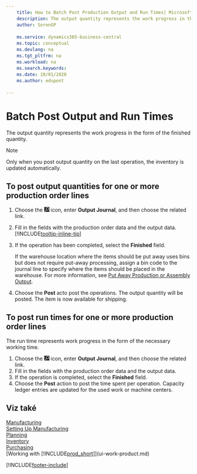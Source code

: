 ```yaml
---
    title: How to Batch Post Production Output and Run Times| Microsoft Docs
    description: The output quantity represents the work progress in the form of the finished quantity.
    author: SorenGP

    ms.service: dynamics365-business-central
    ms.topic: conceptual
    ms.devlang: na
    ms.tgt_pltfrm: na
    ms.workload: na
    ms.search.keywords:
    ms.date: 10/01/2020
    ms.author: edupont

---
```

# Batch Post Output and Run Times
The output quantity represents the work progress in the form of the finished quantity.

> [!NOTE]
> Only when you post output quantity on the last operation, the inventory is updated automatically.

## To post output quantities for one or more production order lines
1. Choose the ![Lightbulb that opens the Tell Me feature](media/ui-search/search_small.png "Tell me what you want to do") icon, enter **Output Journal**, and then choose the related link.
2. Fill in the fields with the production order data and the output data. [!INCLUDE[tooltip-inline-tip](includes/tooltip-inline-tip_md.md)]
3. If the operation has been completed, select the **Finished** field.

   If the warehouse location where the items should be put away uses bins but does not require put-away processing,  assign a bin code to the journal line to specify where the items should be placed in the warehouse. For more information, see [Put Away Production or Assembly Output](warehouse-how-to-put-away-production-output.md).

4. Choose the **Post** acto post the operations. The output quantity will be posted. The item is now available for shipping.

## To post run times for one or more production order lines
The run time represents work progress in the form of the necessary working time.

1. Choose the ![Lightbulb that opens the Tell Me feature](media/ui-search/search_small.png "Tell me what you want to do") icon, enter **Output Journal**, and then choose the related link.
2. Fill in the fields with the production order data and the output data.
3. If the operation is completed, select the **Finished** field.
4. Choose the **Post** action to post the time spent per operation. Capacity ledger entries are updated for the used work or machine centers.

## Viz také
[Manufacturing](production-manage-manufacturing.md)    
[Setting Up Manufacturing](production-configure-production-processes.md)  
[Planning](production-planning.md)      
[Inventory](inventory-manage-inventory.md)  
[Purchasing](purchasing-manage-purchasing.md)  
[Working with [!INCLUDE[prod_short](includes/prod_short.md)]](ui-work-product.md)


[!INCLUDE[footer-include](includes/footer-banner.md)]